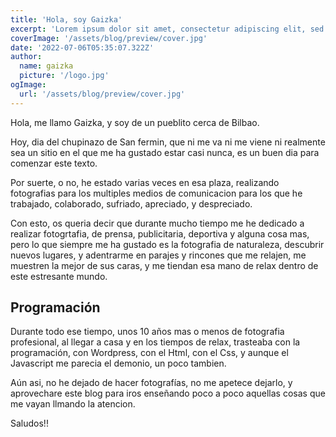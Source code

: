 ```yaml
---
title: 'Hola, soy Gaizka'
excerpt: 'Lorem ipsum dolor sit amet, consectetur adipiscing elit, sed do eiusmod tempor incididunt ut labore et dolore magna aliqua. Praesent elementum facilisis leo vel fringilla est ullamcorper eget. At imperdiet dui accumsan sit amet nulla facilities morbi tempus.'
coverImage: '/assets/blog/preview/cover.jpg'
date: '2022-07-06T05:35:07.322Z'
author:
  name: gaizka 
  picture: '/logo.jpg'
ogImage:
  url: '/assets/blog/preview/cover.jpg'
---
```


Hola, me llamo Gaizka, y soy de un pueblito cerca de Bilbao.

Hoy, dia del chupinazo de San fermin, que ni me va ni me viene ni realmente sea un sitio en el que me ha gustado estar casi nunca, es un buen dia para comenzar este texto.

Por suerte, o no, he estado varias veces en esa plaza, realizando fotografias para los multiples medios de comunicacion para los que he trabajado, colaborado, sufriado, apreciado, y despreciado.

Con esto, os queria decir que durante mucho tiempo me he dedicado a realizar fotogrtafia, de prensa, publicitaria, deportiva y alguna cosa mas, pero lo que siempre me ha gustado es la fotografia de naturaleza, descubrir nuevos lugares, y adentrarme en parajes y rincones que me relajen, me muestren la mejor de sus caras, y me tiendan esa mano de relax dentro de este estresante mundo.

## Programación

Durante todo ese tiempo, unos 10 años mas o menos de fotografia profesional, al llegar a casa y en los tiempos de relax, trasteaba con la programación, con Wordpress, con el Html, con el Css, y aunque el Javascript me parecia el demonio, un poco tambien.

Aún asi, no he dejado de hacer fotografías, no me apetece dejarlo, y aprovechare este blog para iros enseñando poco a poco aquellas cosas que me vayan llmando la atencion. 

Saludos!!